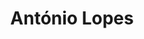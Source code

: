 ---
title: António Lopes
job_title: Gestor Operacional
image: /assets/img/professional-man-portrait_925x.jpg
---